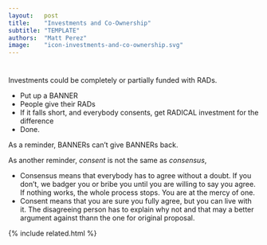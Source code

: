 ```yaml
---
layout:   post
title:    "Investments and Co-Ownership"
subtitle: "TEMPLATE"
authors:  "Matt Perez"
image:    "icon-investments-and-co-ownership.svg"
---
```


<div style="display:none;">
 <p>Investments could be funded with <span class="_paradigm">RAD</span>s.</p>
</div>

<h1></h1>
 <p>Investments could be completely or partially funded with <span class="_paradigm">RAD</span>s.</p>
  <ul>
   <li>Put up a <span class="_paradigm">BANNER</span></li>
   <li>People give their <span class="_paradigm">RAD</span>s</li>
   <li>If it falls short, and everybody consents, get <span class="_paradigm">RADICAL</span> investment for the difference</li>
   <li>Done.
  </ul>
 <p>As a reminder, <span class="_paradigm">BANNER</span>s can&rsquo;t give <span class="_paradigm">BANNER</span>s back.</p>
 <p>As another reminder, <em>consent</em> is not the same as <em>consensus</em>,</p>
  <ul>
   <li>Consensus means that everybody has to agree without a doubt. If you don&rsquo;t, we badger you or bribe you until you are willing to say you agree. If nothing works, the whole process stops. You are at the mercy of one.</li>
   <li>Consent means that you are sure you fully agree, but you can live with it. The disagreeing person has to explain why not and that may a better argument against thann the one for original proposal.</li>
  </ul>

{% include related.html %}